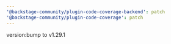 ```yaml
---
'@backstage-community/plugin-code-coverage-backend': patch
'@backstage-community/plugin-code-coverage': patch
---
```


version:bump to v1.29.1
